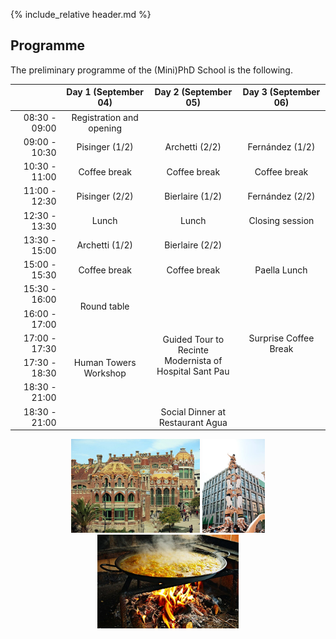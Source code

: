 {% include_relative header.md %}

## Programme

The preliminary programme of the (Mini)PhD School is the following.

<table>
    <thead>
        <tr>
            <th style="text-align:right;  width:16%"></th>
            <th style="text-align:center; width:28%">Day 1 (September 04)</th>
            <th style="text-align:center; width:28%">Day 2 (September 05)</th>
            <th style="text-align:center; width:28%">Day 3 (September 06)</th>
        </tr>
    </thead>
    <tbody>
        <tr>
            <td style="text-align:right">08:30 - 09:00</td>
            <td style="text-align:center">Registration and opening</td>
            <td style="text-align:center"></td>
            <td style="text-align:center"></td>
        </tr>
        <tr>
            <td style="text-align:right">09:00 - 10:30</td>
            <td style="text-align:center">Pisinger (1/2)</td>
            <td style="text-align:center">Archetti (2/2)</td>
            <td style="text-align:center">Fernández (1/2)</td>
        </tr>
        <tr>
            <td style="text-align:right">10:30 - 11:00</td>
            <td style="text-align:center">Coffee break</td>
            <td style="text-align:center">Coffee break</td>
            <td style="text-align:center">Coffee break</td>
        </tr>
        <tr>
            <td style="text-align:right">11:00 - 12:30</td>
            <td style="text-align:center">Pisinger (2/2)</td>
            <td style="text-align:center">Bierlaire (1/2)</td>
            <td style="text-align:center">Fernández (2/2)</td>
        </tr>
        <tr>
            <td style="text-align:right">12:30 - 13:30</td>
            <td style="text-align:center">Lunch</td>
            <td style="text-align:center">Lunch</td>
            <td style="text-align:center">Closing session</td>
        </tr>
        <tr>
            <td style="text-align:right">13:30 - 15:00</td>
            <td style="text-align:center">Archetti (1/2)</td>
            <td style="text-align:center">Bierlaire (2/2)</td>
            <td style="text-align:center" rowspan=3>Paella Lunch</td>
        </tr>
        <tr>
            <td style="text-align:right">15:00 - 15:30</td>
            <td style="text-align:center">Coffee break</td>
            <td style="text-align:center">Coffee break</td>
        </tr>
        <tr>
            <td style="text-align:right">15:30 - 16:00</td>
            <td style="text-align:center" rowspan=2>Round table</td>
            <td style="text-align:center"></td>
        </tr>
        <tr>
            <td style="text-align:right">16:00 - 17:00</td>
            <td style="text-align:center"></td>
            <td style="text-align:center" rowspan=3>Surprise Coffee Break</td>
        </tr>
        <tr>
            <td style="text-align:right">17:00 - 17:30</td>
            <td style="text-align:center"></td>
            <td style="text-align:center" rowspan=2>Guided Tour to Recinte Modernista of Hospital Sant Pau</td>
        </tr>
        <tr>
            <td style="text-align:right">17:30 - 18:30</td>
            <td style="text-align:center">Human Towers Workshop</td>
        </tr>
        <tr>
            <td style="text-align:right">18:30 - 21:00</td>
            <td style="text-align:center"></td>
            <td style="text-align:center"></td>
            <td style="text-align:center"></td>
        </tr>
        <tr>
            <td style="text-align:right">18:30 - 21:00</td>
            <td style="text-align:center"></td>
            <td style="text-align:center">Social Dinner at Restaurant Agua</td>
            <td style="text-align:center"></td>
        </tr>
    </tbody>
</table>

<p align="center">
    <img height="150px" src="img/sant_pau.jpg">
    <img height="150px" src="img/castells.jpg">
    <img height="150px" src="img/paella.jpg">
</p>